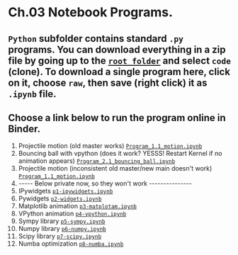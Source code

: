# Ch.03 Notebook Programs. 
## `Python` subfolder contains standard `.py` programs. You can download everything in a zip file by going up to the [`root folder`](https://github.com/com-py/intro) and select `code` (clone). To download a single program here, click on it, choose `raw`, then save (right click) it as  `.ipynb` file.
## Choose a link below to run the program online in Binder.  

1. Projectile motion (old master works) [`Program_1.1_motion.ipynb`](https://mybinder.org/v2/gh/com-py/compy/master?urlpath=tree/ch01/Program_1.1_motion.ipynb)
1. Bouncing ball with vpython (does it work? YESSS! Restart Kernel if no animation appears) [`Program_2.1_bouncing_ball.ipynb`](https://mybinder.org/v2/gh/com-py/compy/master?urlpath=tree/ch02/Program_2.1_bouncing_ball.ipynb)
1. Projectile motion (inconsistent old master/new main doesn't work) [`Program_1.1_motion.ipynb`](https://mybinder.org/v2/gh/com-py/compy/main?urlpath=tree/ch01/Program_1.1_motion.ipynb)
1. ----- Below private now, so they won't work ---------------
1. IPywidgets [`p1-ipywidgets.ipynb`](https://mybinder.org/v2/gh/com-py/intro/main?urlpath=tree/ch03/p1-ipywidgets.ipynb)
1. Pywidgets [`p2-widgets.ipynb`](https://mybinder.org/v2/gh/com-py/intro/main?urlpath=tree/ch03/p2-widgets.ipynb)
1. Matplotlib animation [`p3-matplotam.ipynb`](https://mybinder.org/v2/gh/com-py/intro/main?urlpath=tree/ch03/p3-matplotam.ipynb)
1. VPython animation [`p4-vpython.ipynb`](https://mybinder.org/v2/gh/com-py/intro/main?urlpath=tree/ch03/p4-vpython.ipynb)
1. Sympy library [`p5-sympy.ipynb`](https://mybinder.org/v2/gh/com-py/intro/main?urlpath=tree/ch03/p5-sympy.ipynb)
1. Numpy library [`p6-numpy.ipynb`](https://mybinder.org/v2/gh/com-py/intro/main?urlpath=tree/ch03/p6-numpy.ipynb)
1. Scipy library [`p7-scipy.ipynb`](https://mybinder.org/v2/gh/com-py/intro/main?urlpath=tree/ch03/p7-scipy.ipynb)
1. Numba optimization [`p8-numba.ipynb`](https://mybinder.org/v2/gh/com-py/intro/main?urlpath=tree/ch03/p8-numba.ipynb)